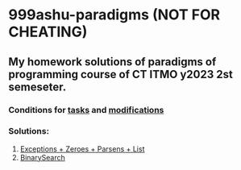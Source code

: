 # 999ashu-paradigms **(NOT FOR CHEATING)**
## My homework solutions of paradigms of programming course of CT ITMO y2023 2st semeseter.
### Conditions for [tasks](https://www.kgeorgiy.info/courses/paradigms/homeworks.html#except) and [modifications](https://www.kgeorgiy.info/git/geo/paradigms-2024)
### Solutions:
 1. [Exceptions + Zeroes + Parsens + List](https://github.com/999ashu/999ashu-paradigms/tree/master/expressions/)
 1. [BinarySearch](https://github.com/999ashu/999ashu-paradigms/tree/master/search/)
 
